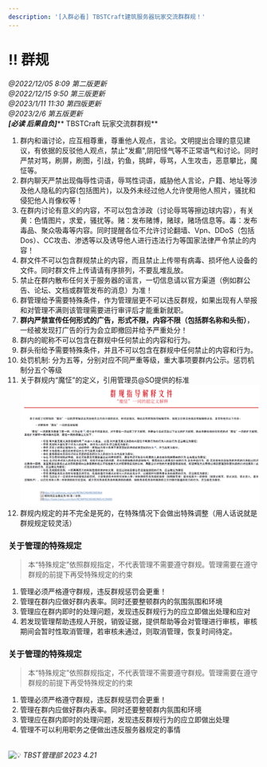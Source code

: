 ```yaml
---
description: '[入群必看] TBSTCraft建筑服务器玩家交流群群规！'
---
```


# ‼ 群规

_@2022/12/05 8:09 第二版更新_\
_@2022/12/15 9:50 第三版更新_\
_@2023/1/11 11:30 第四版更新_\
_@2023/2/6  第五版更新_\
_**\[必读 后果自负]**_** TBSTCraft 玩家交流群群规**

1. 群内和谐讨论，应互相尊重，尊重他人观点，言论。文明提出合理的意见建议，有依据的反驳他人观点，禁止"发癫",阴阳怪气等不正常语气和讨论。同时严禁对骂，刷屏，刷图，引战，钓鱼，挑衅，辱骂，人生攻击，恶意攀比，魔怔等。
2. 群内聊天严禁出现侮辱性词语，辱骂性词语，威胁他人言论，户籍、地址等涉及他人隐私的内容(包括图片)，以及外未经过他人允许使用他人照片，骚扰和侵犯他人肖像权等！
3. 在群内讨论有意义的内容，不可以包含涉政（讨论辱骂等擦边球内容），有关黄：色情图片，求爱，骚扰等。赌：发布赌博，赌球，赌场信息等。毒：发布毒品、聚众吸毒等内容。同时提醒各位不允许讨论翻墙、Vpn、DDoS（包括Dos）、CC攻击、渗透等以及诱导他人进行违法行为等国家法律严令禁止的内容！
4. 群文件不可以包含群规禁止的内容，而且禁止上传带有病毒、损坏他人设备的文件。同时群文件上传请请有序排列，不要乱堆乱放。
5. 禁止在群内散布任何关于服务器的谣言，一切信息请以官方渠道（例如群公告、论坛、文档或群管发布的消息）为准！
6. 群管理给予需要特殊条件，作为管理层更不可以违反群规，如果出现有人举报和对管理不满则该管理需要进行审评后才能重新就职。
7. **群内严禁宣传任何形式的广告，形式不限，内容不限（包括群名称和头衔）**，一经被发现打广告的行为会立即撤回并给予严重处分！
8. 群内的昵称不可以包含在群规中任何禁止的内容和行为。
9. 群头衔给予需要特殊条件，并且不可以包含在群规中任何禁止的内容和行为。
10. 处罚机制: 分为五等，分别对应不同严重等级，重大事项要群内公示。惩罚机制分五个等级
11. 关于群规内“魔怔”的定义，引用管理员@SO提供的标准![](<.gitbook/assets/image (1) (2).png>)
12. 群规内规定的并不完全是死的，在特殊情况下会做出特殊调整（用人话说就是群规规定较灵活）

### 关于管理的特殊规定

> 本“特殊规定”依照群规指定，不代表管理不需要遵守群规。管理需要在遵守群规的前提下再受特殊规定的约束

1. 管理必须严格遵守群规，违反群规惩罚会更重！
2. 管理在群内应做好群内表率。同时还要整顿群内的氛围氛围和环境
3. 管理应在群内即时的处理问题，发现违反群规行为的应立即做出处理和应对
4. 若发现管理帮助违规人开脱，销毁证据，提供帮助等会对管理进行审核，审核期间会暂时性取消管理，若审核未通过，则取消管理，恢复时间待定。



### 关于管理的特殊规定

> 本“特殊规定”依照群规指定，不代表管理不需要遵守群规。管理需要在遵守群规的前提下再受特殊规定的约束

1. 管理必须严格遵守群规，违反群规惩罚会更重！
2. 管理在群内应做好群内表率。同时还要整顿群内氛围和环境
3. 管理应在群内即时的处理问题，发现违反群规行为的应立即做出处理
4. 管理不可以利用职务之便做出违反服务器规定的事情



\
![💡](https://cdn.jsdelivr.net/gh/twitter/twemoji@14/assets/72x72/1f4a1.png) _TBST管理部 2023 4.21_
